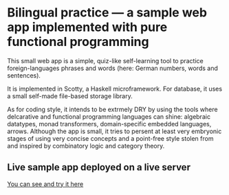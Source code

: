 # Bilingual practice — a sample web app implemented with pure functional programming

This small web app is a simple, quiz-like self-learning tool to practice foreign-languages phrases and words (here: German numbers, words and sentences).

It is implemented in Scotty, a Haskell microframework. For database, it uses a small self-made file-based storage library.

As for coding style, it intends to be extrmely DRY by using the tools where delcarative and functional programming languages can shine: algebraic datatypes, monad transformers, domain-specific embedded languages, arrows. Although the app is small, it tries to persent at least very embryonic stages of using very concise concepts and a point-free style stolen from and inspired by combinatory logic and category theory.

## Live sample app deployed on a live server

[You can see and try it here](http://bilingual.curlgrep-phantom-funspec.hu:3001)
